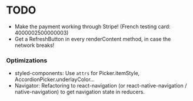 TODO
=======

* Make the payment working through Stripe! (French testing card: 4000002500000003)
* Get a RefreshButton in every renderContent method, in case the network breaks!

### Optimizations

* styled-components: Use `attrs` for Picker.itemStyle, AccordionPicker.underlayColor...
* Navigator: Refactoring to react-navigation (or react-native-navigation / native-navigation) to get navigation state in reducers.
